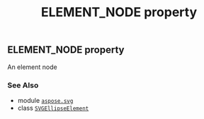 ﻿---
title: ELEMENT_NODE property
second_title: Aspose.SVG for Python via .NET API References
description: 
type: docs
weight: 540
url: /python-net/aspose.svg/svgellipseelement/element_node/
is_root: false
---

## ELEMENT_NODE property


An element node

### See Also
* module [`aspose.svg`](../../)
* class [`SVGEllipseElement`](/svg/python-net/aspose.svg/svgellipseelement)

